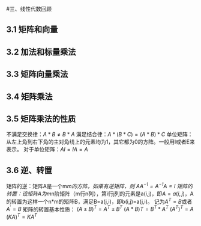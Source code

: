 #三、线性代数回顾
## 3.1 矩阵和向量
## 3.2 加法和标量乘法
## 3.3 矩阵向量乘法
## 3.4 矩阵乘法
## 3.5 矩阵乘法的性质
不满足交换律：$A * B \neq B * A$
满足结合律：$A * (B * C) = (A * B) * C$
单位矩阵：从左上角到右下角的主对角线上的元素均为1，其它都为0的方阵。一般用I或者E来表示。
对于单位矩阵：$AI = IA = A$
## 3.6 逆、转置
矩阵的逆：矩阵A是一个m*m的方阵，如果有逆矩阵，则
$AA^{-1}=A^{-1}A=I$
矩阵的转置：设矩阵A为m*n阶矩阵（m行n列），第i行j列的元素是a(i,j)，即$A=a(i,j)$，A的转置为这样一个n*m的矩阵B，满足B=a(j,i)，即b(i,j)=a(j,i)。
记为$A^T=B$或者$A^{'}=B$
矩阵的转置基本性质：
$(A \pm B)^T=A^T \pm B^T$
$(A*B)T=B^T*A^T$
$(A^T)^T=A$
$(KA)^T=KA^T$